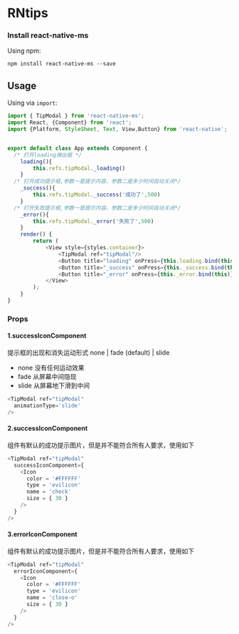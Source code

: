 # RNtips

### Install react-native-ms

Using npm:
```
npm install react-native-ms --save
```
## Usage
Using via `import`:

```js
import { TipModal } from 'react-native-ms';
import React, {Component} from 'react';
import {Platform, StyleSheet, Text, View,Button} from 'react-native';


export default class App extends Component {
  /* 打开loading弹出框 */
	loading(){
		this.refs.tipModal._loading()
	}
  /* 打开成功提示框,参数一是提示内容，参数二是多少时间自动关闭*/
	_success(){
		this.refs.tipModal._success('成功了',500)
	}
  /* 打开失败提示框,参数一是提示内容，参数二是多少时间自动关闭*/
	_error(){
		this.refs.tipModal._error('失败了',500)
	}
	render() {
		return (
			<View style={styles.container}>
				<TipModal ref="tipModal"/>
				<Button title="loading" onPress={this.loading.bind(this)}/>
				<Button title="_success" onPress={this._success.bind(this)}/>
				<Button title="_error" onPress={this._error.bind(this)}/>
			</View>
		);
	}
}
```
### Props
#### 1.successIconComponent
提示框的出现和消失运动形式 none | fade (default) | slide
* none  没有任何运动效果
* fade  从屏幕中间隐现
* slide 从屏幕地下滑到中间
```js
<TipModal ref="tipModal"
  animationType='slide'
/>
```

#### 2.successIconComponent
组件有默认的成功提示图片，但是并不能符合所有人要求，使用如下
```js
<TipModal ref="tipModal"
  successIconComponent={
    <Icon 
      color = '#FFFFFF'
      type = 'evilicon'
      name = 'check'
      size = { 30 }
    />
  }
/>
```

#### 3.errorIconComponent
组件有默认的成功提示图片，但是并不能符合所有人要求，使用如下
```js
<TipModal ref="tipModal"
  errorIconComponent={
    <Icon 
      color = '#FFFFFF'
      type = 'evilicon'
      name = 'close-o'
      size = { 30 }
    />
  }
/>
```
